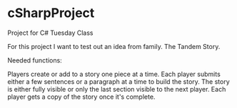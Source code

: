 # cSharpProject
Project for C# Tuesday Class

For this project I want to test out an idea from family.  The Tandem Story.

Needed functions:

Players create or add to a story one piece at a time.
Each player submits either a few sentences or a paragraph at a time to build the story.
The story is either fully visible or only the last section visible to the next player.
Each player gets a copy of the story once it's complete.
